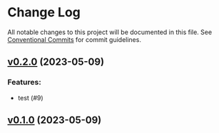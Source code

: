 # Change Log

All notable changes to this project will be documented in this file.
See [Conventional Commits](Https://conventionalcommits.org) for commit guidelines.

<!-- changelog -->

## [v0.2.0](https://github.com/allanegidio/ex_ads/compare/v0.1.0...v0.2.0) (2023-05-09)




### Features:

* test (#9)

## [v0.1.0](https://github.com/allanegidio/ex_ads/compare/v0.1.0...v0.1.0) (2023-05-09)



